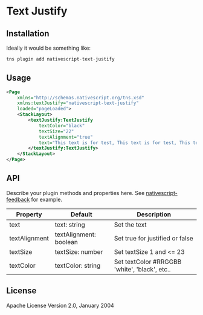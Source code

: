 # Text Justify

## Installation

Ideally it would be something like:

```javascript
tns plugin add nativescript-text-justify
```

## Usage

```xml
<Page
    xmlns="http://schemas.nativescript.org/tns.xsd"
    xmlns:textJustify="nativescript-text-justify"
    loaded="pageLoaded">
    <StackLayout>
        <textJustify:TextJustify
            textColor="black"
            textSize="22"
            textAlignment="true"
            text="This text is for test, This text is for test, This text is for test, This text is for test.">
        </textJustify:TextJustify>
    </StackLayout>
</Page>
```

## API

Describe your plugin methods and properties here. See [nativescript-feedback](https://github.com/EddyVerbruggen/nativescript-feedback) for example.

| Property      | Default                | Description                                   |
| ------------- | ---------------------- | --------------------------------------------- |
| text          | text: string           | Set the text                                  |
| textAlignment | textAlignment: boolean | Set true for justified or false               |
| textSize      | textSize: number       | Set textSize 1 and <= 23                      |
| textColor     | textColor: string      | Set textColor #RRGGBB 'white', 'black', etc.. |

## License

Apache License Version 2.0, January 2004
